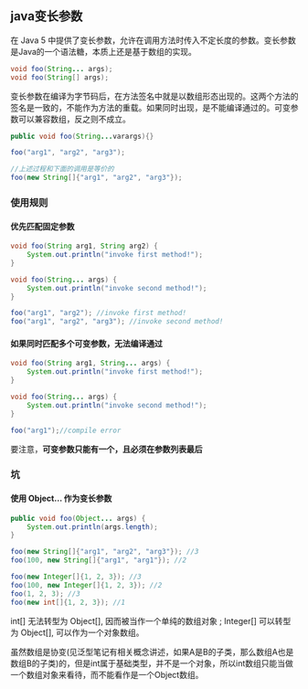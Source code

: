 ## java变长参数
在 Java 5 中提供了变长参数，允许在调用方法时传入不定长度的参数。变长参数是Java的一个语法糖，本质上还是基于数组的实现。

``` java
void foo(String... args);
void foo(String[] args);

```

变长参数在编译为字节码后，在方法签名中就是以数组形态出现的。这两个方法的签名是一致的，不能作为方法的重载。如果同时出现，是不能编译通过的。可变参数可以兼容数组，反之则不成立。

``` java
public void foo(String...varargs){}

foo("arg1", "arg2", "arg3");

//上述过程和下面的调用是等价的
foo(new String[]{"arg1", "arg2", "arg3"});

```

### 使用规则

#### 优先匹配固定参数
``` java
void foo(String arg1, String arg2) {
    System.out.println("invoke first method!");
}

void foo(String... args) {
    System.out.println("invoke second method!");
}

foo("arg1", "arg2"); //invoke first method!
foo("arg1", "arg2", "arg3"); //invoke second method!

```

#### 如果同时匹配多个可变参数，无法编译通过

``` java
void foo(String arg1, String... args) {
    System.out.println("invoke first method!");
}

void foo(String... args) {
    System.out.println("invoke second method!");
}

foo("arg1");//compile error
```

要注意，**可变参数只能有一个，且必须在参数列表最后**

### 坑

#### 使用 Object… 作为变长参数

``` java
public void foo(Object... args) {
    System.out.println(args.length);
}

foo(new String[]{"arg1", "arg2", "arg3"}); //3
foo(100, new String[]{"arg1", "arg1"}); //2

foo(new Integer[]{1, 2, 3}); //3
foo(100, new Integer[]{1, 2, 3}); //2
foo(1, 2, 3); //3
foo(new int[]{1, 2, 3}); //1

```

int[] 无法转型为 Object[], 因而被当作一个单纯的数组对象 ; Integer[] 可以转型为 Object[], 可以作为一个对象数组。

虽然数组是协变(见泛型笔记有相关概念讲述，如果A是B的子类，那么数组A也是数组B的子类)的，但是int属于基础类型，并不是一个对象，所以int数组只能当做一个数组对象来看待，而不能看作是一个Object数组。
